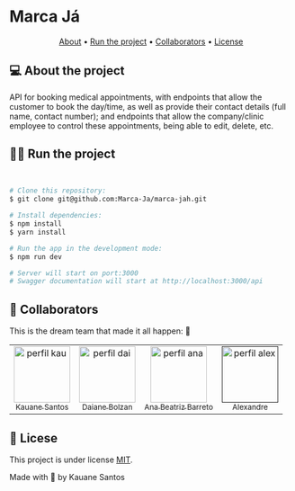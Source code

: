 # Marca Já

<p align="center">
  <a href="#about">About</a> •
  <a href="#run">Run the project</a> •
  <a href="#colab">Collaborators</a> •
  <a href="#license">License</a>
</p>


<p id="about">

## 💻 About the project
API for booking medical appointments, with endpoints that allow the customer to book the day/time, as well as provide their contact details (full name, contact number); and endpoints that allow the company/clinic employee to control these appointments, being able to edit, delete, etc.
</p>

<p id="run">
  
## 🏃‍♀️ Run the project
</p>

```bash

 
# Clone this repository:
$ git clone git@github.com:Marca-Ja/marca-jah.git

# Install dependencies:
$ npm install
$ yarn install 

# Run the app in the development mode:
$ npm run dev

# Server will start on port:3000
# Swagger documentation will start at http://localhost:3000/api

```
<p id="colab">
 
  ## 🤝 Collaborators
</p>
This is the dream team that made it all happen: 💜

<table>
  <tr>
    <td align="center">
      <a href="https://www.linkedin.com/in/kauane-santos-dev/">
        <img src="https://github.com/Kauanedev.png" width="100px;" alt="perfil kau"/><br/>
        <sub> Kauane Santos <sub/>
        <a/>
    </td>
    <td align="center">
      <a href="https://www.linkedin.com/in/daiane-deponti-bolzan/">
        <img src="https://github.com/Daaaiii.png" width="100px;" alt="perfil dai"/><br/>
        <sub> Daiane Bolzan <sub/>
        <a/>
    </td>
    <td align="center">
      <a href="https://www.linkedin.com/in/anabb-ribeiro/">
        <img src="https://github.com/anabb-ribeiro.png" width="100px;" alt="perfil ana"/> <br/>
        <sub> Ana Beatriz Barreto <sub/>
        <a/>
    </td>
    <td align="center">
      <a href="">
        <img src="https://github.com/Alexnderp.png" width="100px;" alt="perfil alex"/><br/>
        <sub> Alexandre <sub/>
        <a/>
    </td>
  </tr>
</table>


<p id="license">
	
## 📝 Licese
</p>

This project is under license [MIT](./LICENSE).

Made with 💓 by Kauane Santos
